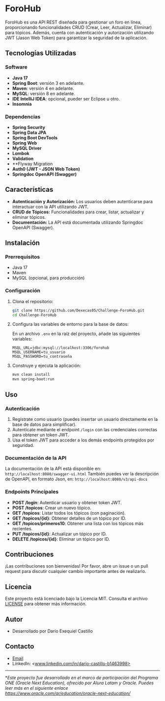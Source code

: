 # ForoHub

ForoHub es una API REST diseñada para gestionar un foro en línea, proporcionando funcionalidades CRUD (Crear, Leer, Actualizar, Eliminar) para tópicos. 
Además, cuenta con autenticación y autorización utilizando JWT (Jason Web Token) para garantizar la seguridad de la aplicación.

## Tecnologías Utilizadas

### Software
  
- **Java 17**
- **Spring Boot**: versión 3 en adelante.
- **Maven**: versión 4 en adelante.
- **MySQL**: versión 8 en adelante.
- **IDE IntelliJ IDEA**: opcional, pueder ser Eclipse u otro.
- **Insomnia**
    
### Dependencias

- **Spring Security**
- **Spring Data JPA**
- **Spring Boot DevTools**
- **Spring Web**
- **MySQL Driver**
- **Lombok**
- **Validation**
- **Flyway Migration
- **Auth0 (JWT - JSON Web Token)**
- **Springdoc OpenAPI (Swagger)** 

## Características

- **Autenticación y Autorización:** Los usuarios deben autenticarse para interactuar con la API utilizando JWT.
- **CRUD de Tópicos:** Funcionalidades para crear, listar, actualizar y eliminar tópicos.
- **Documentación:** La API está documentada utilizando Springdoc OpenAPI (Swagger).

## Instalación

  ### Prerrequisitos

- Java 17
- Maven
- MySQL (opcional, para producción)

### Configuración

1. Clona el repositorio:

   ```sh
   git clone https://github.com/Dexecas05/Challenge-ForoHub.git
   cd Challenge-ForoHub
   ```

2. Configura las variables de entorno para la base de datos:

   En un archivo `.env` en la raíz del proyecto, añade las siguientes variables:

   ```plaintext
   MSQL_URL=jdbc:mysql://localhost:3306/forohub
   MSQL_USERNAME=tu_usuario
   MSQL_PASSWORD=tu_contraseña
   ```

3. Construye y ejecuta la aplicación:

   ```sh
   mvn clean install
   mvn spring-boot:run
   ```

## Uso

### Autenticación

1. Regístrate como usuario (puedes insertar un usuario directamente en la base de datos para simplificar).
2. Autentícate mediante el endpoint `/login` con las credenciales correctas para obtener un token JWT.
3. Usa el token JWT para acceder a los demás endpoints protegidos por seguridad.

### Documentación de la API

La documentación de la API está disponible en: `http://localhost:8080/swagger-ui.html` 
También puedes ver la descripción de OpenAPI, en formato Json, en: `http://localhost:8080/v3/api-docs` 

  ### Endpoints Principales

- **POST /login**: Autenticar usuario y obtener token JWT.
- **POST /topicos**: Crear un nuevo tópico.
- **GET /topicos**: Listar todos los tópicos (con paginación).
- **GET /topicos/{id}**: Obtener detalles de un tópico por ID.
- **GET /topicos/primeros10**: Obtener una lista con los tópicos más recientes.
- **PUT /topicos/{id}**: Actualizar un tópico por ID.
- **DELETE /topicos/{id}**: Eliminar un tópico por ID.

## Contribuciones

¡Las contribuciones son bienvenidas! Por favor, abre un issue o un pull request para discutir cualquier cambio importante antes de realizarlo.

## Licencia

Este proyecto está licenciado bajo la Licencia MIT. Consulta el archivo [LICENSE](LICENSE) para obtener más información.

## Autor

  - Desarrollado por Darío Exequiel Castillo

## Contacto

  - [Email](mailto:execas.dec@gmail.com)
  - LinkedIn: <www.linkedin.com/in/darío-castillo-b1463998>

_ _ _

**Este proyecto fue desarrollado en el marco de participación del Programa ONE (Oracle Next Education), ofrecido por Alura Latam y Oracle. Puedes leer más en el siguiente enlace <https://www.oracle.com/ar/education/oracle-next-education/>*
